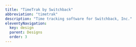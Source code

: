 ```yaml
---
title: "TimeTrak by Switchback"
abbreviation: "timetrak"
description: "Time tracking software for Switchback, Inc."
eleventyNavigation:
  key: design
  parent: Designs
  order: 3
---
```

